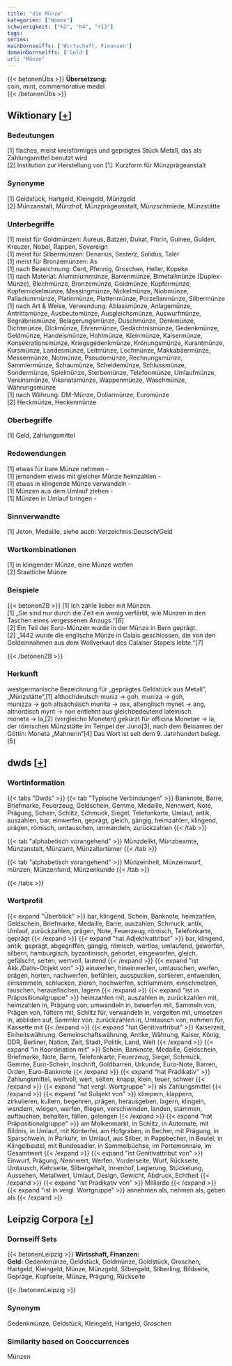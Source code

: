 ```yaml
---
title: "die Münze"
kategorien: ["Nomen"]
schwierigkeit: ["k2", "h4", "r13"]
tags:
series:
mainDornseiffs: ['Wirtschaft, Finanzen']
domainDornseiffs: ['Geld']
url: "Münze"
---
```


{{< betonenÜbs >}}
**Übersetzung:**  
coin, mint, commemorative medal  
{{< /betonenÜbs >}}

## Wiktionary [[+](https://de.wiktionary.org/wiki/Münze)]

### Bedeutungen
[1] flaches, meist kreisförmiges und geprägtes Stück Metall, das als Zahlungsmittel benutzt wird  
[2] Institution zur Herstellung von [1]: Kurzform für Münzprägeanstalt  

### Synonyme
[1] Geldstück, Hartgeld, Kleingeld, Münzgeld  
[2] Münzanstalt, Münzhof, Münzprägeanstalt, Münzschmiede, Münzstätte  

### Unterbegriffe
[1] meist für Goldmünzen: Aureus, Batzen, Dukat, Florin, Guinee, Gulden, Kreuzer, Nobel, Rappen, Sovereign  
[1] meist für Silbermünzen: Denarius, Sesterz, Solidus, Taler  
[1] meist für Bronzemünzen: As  
[1] nach Bezeichnung: Cent, Pfennig, Groschen, Heller, Kopeke  
[1] nach Material: Aluminiummünze, Barrenmünze, Bimetallmünze (Duplex-Münze), Blechmünze, Bronzemünze, Goldmünze, Kupfermünze, Kupfernickelmünze, Messingmünze, Nickelmünze, Niobmünze, Palladiummünze, Platinmünze, Plattenmünze, Porzellanmünze, Silbermünze  
[1] nach Art & Weise, Verwendung: Ablassmünze, Anlagemünze, Antrittsmünze, Ausbeutemünze, Ausgleichsmünze, Auswurfmünze, Begräbnismünze, Belagerungsmünze, Duschmünze, Denkmünze, Dichtmünze, Dickmünze, Ehrenmünze, Gedächtnismünze, Gedenkmünze, Geldmünze, Handelsmünze, Hohlmünze, Kleinmünze, Kaisermünze, Konsekrationsmünze, Kriegsgedenkmünze, Krönungsmünze, Kurantmünze, Kursmünze, Landesmünze, Leitmünze, Lochmünze, Makkabäermünze, Messermünze, Notmünze, Pseudomünze, Rechnungsmünze, Sammlermünze, Schaumünze, Scheidemünze, Schlussmünze, Sondermünze, Spielmünze, Sterbemünze, Telefonmünze, Umlaufmünze, Vereinsmünze, Vikariatsmünze, Wappenmünze, Waschmünze, Währungsmünze  
[1] nach Währung: DM-Münze, Dollarmünze, Euromünze  
[2] Heckmünze, Heckenmünze  

### Oberbegriffe
[1] Geld, Zahlungsmittel  

### Redewendungen
[1] etwas für bare Münze nehmen -  
[1] jemandem etwas mit gleicher Münze heimzahlen -  
[1] etwas in klingende Münze verwandeln -  
[1] Münzen aus dem Umlauf ziehen -  
[1] Münzen in Umlauf bringen -  

### Sinnverwandte
[1] Jeton, Medaille, siehe auch: Verzeichnis:Deutsch/Geld  

### Wortkombinationen
[1] in klingender Münze, eine Münze werfen  
[2] Staatliche Münze  

### Beispiele
{{< betonenZB >}}
[1] Ich zahle lieber mit Münzen.  
[1] „Sie sind nur durch die Zeit ein wenig verfärbt, wie Münzen in den Taschen eines vergessenen Anzugs.“[6]  
[2] Ein Teil der Euro-Münzen wurde in der Münze in Bern geprägt.  
[2] „1442 wurde die englische Münze in Calais geschlossen, die von den Geldeinnahmen aus dem Wollverkauf des Calaiser Stapels lebte.“[7]  

{{< /betonenZB >}}
### Herkunft
westgermanische Bezeichnung für „geprägtes Geldstück aus Metall“, „Münzstätte“,[1] althochdeutsch muniz → goh, muniza → goh, munizza → goh altsächsisch munita → osx, altenglisch mynet → ang, altnordisch mynt → non entlehnt aus gleichbedeutend lateinisch moneta → la,[2] (vergleiche Moneten) gekürzt für officina Monetae → la, der römischen Münzstätte im Tempel der Juno[3], nach dem Beinamen der Göttin: Moneta „Mahnerin“[4] Das Wort ist seit dem 9. Jahrhundert belegt.[5]  



## dwds [[+](https://www.dwds.de/wb/Münze)]

### Wortinformation
{{< tabs "Dwds" >}}
{{< tab "Typische Verbindungen" >}}
Banknote, Barre, Briefmarke, Feuerzeug, Geldschein, Gemme, Medaille, Nennwert, Note, Prägung, Schein, Schlitz, Schmuck, Siegel, Telefonkarte, Umlauf, antik, auszahlen, bar, einwerfen, geprägt, gleich, gängig, heimzahlen, klingend, prägen, römisch, umtauschen, umwandeln, zurückzahlen
{{< /tab >}}

{{< tab "alphabetisch vorangehend" >}}
Münzdelikt, Münzbeamte, Münzanstalt, Münzamt, Münzaltertümer
{{< /tab >}}

{{< tab "alphabetisch vorangehend" >}}
Münzeinheit, Münzeinwurf, münzen, Münzenfund, Münzenkunde
{{< /tab >}}

{{< /tabs >}}

### Wortprofil
{{< expand "Überblick" >}} bar, klingend, Schein, Banknote, heimzahlen, Geldschein, Briefmarke, Medaille, Barre, auszahlen, Schmuck, antik, Umlauf, zurückzahlen, prägen, Note, Feuerzeug, römisch, Telefonkarte, geprägt {{< /expand >}}
{{< expand "hat Adjektivattribut" >}} bar, klingend, antik, geprägt, abgegriffen, gängig, römisch, wertlos, umlaufend, geworfen, silbern, hamburgisch, byzantinisch, gehortet, eingeworfen, gleich, gefälscht, selten, wertvoll, lautend {{< /expand >}}
{{< expand "ist Akk./Dativ-Objekt von" >}} einwerfen, hineinwerfen, umtauschen, werfen, prägen, horten, nachwerfen, befühlen, ausspucken, sortieren, entwenden, einsammeln, schlucken, zieren, hochwerfen, schlummern, einschmelzen, tauschen, herausfischen, lagern {{< /expand >}}
{{< expand "ist in Präpositionalgruppe" >}} heimzahlen mit, auszahlen in, zurückzahlen mit, heimzahlen in, Prägung von, umwandeln in, bewerfen mit, Sammeln von, Prägen von, füttern mit, Schlitz für, verwandeln in, vergelten mit, umsetzen in, abbilden auf, Sammler von, zurückzahlen in, Umtausch von, nehmen für, Kassette mit {{< /expand >}}
{{< expand "hat Genitivattribut" >}} Kaiserzeit, Einheitswährung, Gemeinschaftswährung, Antike, Währung, Kaiser, König, DDR, Berliner, Nation, Zeit, Stadt, Politik, Land, Welt {{< /expand >}}
{{< expand "in Koordination mit" >}} Schein, Banknote, Medaille, Geldschein, Briefmarke, Note, Barre, Telefonkarte, Feuerzeug, Siegel, Schmuck, Gemme, Euro-Schein, Inschrift, Goldbarren, Urkunde, Euro-Note, Barren, Orden, Euro-Banknote {{< /expand >}}
{{< expand "hat Prädikativ" >}} Zahlungsmittel, wertvoll, wert, selten, knapp, klein, teuer, schwer {{< /expand >}}
{{< expand "hat vergl. Wortgruppe" >}} als Zahlungsmittel {{< /expand >}}
{{< expand "ist Subjekt von" >}} klimpern, klappern, zirkulieren, kullern, begehren, prägen, herausgeben, lagern, klingeln, wandern, wiegen, werfen, fliegen, verschwinden, landen, stammen, auftauchen, behalten, fällen, gelangen {{< /expand >}}
{{< expand "hat Präpositionalgruppe" >}} am Molkenmarkt, in Schlitz, in Automate, mit Bildnis, in Umlauf, mit Konterfei, am Hofgraben, in Becher, mit Prägung, in Sparschwein, in Parkuhr, im Umlauf, aus Silber, in Pappbecher, in Beutel, in Klingelbeutel, mit Bundesadler, in Sammelbüchse, im Portemonnaie, im Gesamtwert {{< /expand >}}
{{< expand "ist Genitivattribut von" >}} Einwurf, Prägung, Nennwert, Werfen, Vorderseite, Wurf, Rückseite, Umtausch, Kehrseite, Silbergehalt, Innenhof, Legierung, Stückelung, Aussehen, Metallwert, Umlauf, Design, Gewicht, Abdruck, Echtheit {{< /expand >}}
{{< expand "ist Prädikativ von" >}} Milliarde {{< /expand >}}
{{< expand "ist in vergl. Wortgruppe" >}} annehmen als, nehmen als, geben als {{< /expand >}}

## Leipzig Corpora [[+](https://corpora.uni-leipzig.de/en/res?word=Münze&corpusId=deu_newscrawl-public_2018)]

### Dornseiff Sets
{{< betonenLeipzig >}}
**Wirtschaft, Finanzen:**  
**Geld:** Gedenkmünze, Geldstück, Goldmünze, Goldstück, Groschen, Hartgeld, Kleingeld, Münze, Münzgeld, Silbergeld, Silberling, Bildseite, Gepräge, Kopfseite, Münze, Prägung, Rückseite  

{{< /betonenLeipzig >}}

### Synonym
Gedenkmünze, Geldstück, Kleingeld, Hartgeld, Groschen


### Similarity based on Cooccurrences
Münzen

